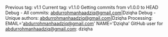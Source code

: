 Previous tag: v1.1
Current tag: v1.1.0
Getting commits from v1.0.0 to HEAD
Debug - All commits:
abdurrohmanhaadziq@gmail.com|Dziqha
Debug - Unique authors:
abdurrohmanhaadziq@gmail.com|Dziqha
Processing: EMAIL='abdurrohmanhaadziq@gmail.com' NAME='Dziqha'
GitHub user for abdurrohmanhaadziq@gmail.com: dziqha